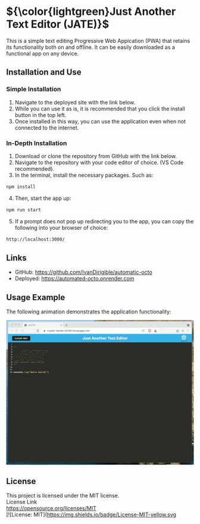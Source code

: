 # ${\color{lightgreen}Just Another Text Editor (JATE)}$

This is a simple text editing Progressive Web Appication (PWA) that retains its functionality both on and offline. It can be easily downloaded as a functional app on any device.

## Installation and Use

### Simple Installation
1. Navigate to the deployed site with the link below.
2. While you can use it as is, it is recommended that you click the install button in the top left.
3. Once installed in this way, you can use the application even when not connected to the internet.
 ### In-Depth Installation
1. Download or clone the repository from GitHub with the link below.
2. Navigate to the repository with your code editor of choice. (VS Code recommended).
3. In the terminal, install the necessary packages. Such as:
  ```bash
  npm install
  ```
4. Then, start the app up:
  ```bash
  npm run start
  ```
5. If a prompt does not pop up redirecting you to the app, you can copy the following into your browser of choice:
  ```bash
  http://localhost:3000/
  ```

## Links

* GitHub: https://github.com/IvanDirigible/automatic-octo
* Deployed: https://automated-octo.onrender.com

## Usage Example

The following animation demonstrates the application functionality:

![Demonstration of the Text Editing App being used in the browser and then installed.](./Assets/demo.gif)

## License
This project is licensed under the MIT license.  
License Link  
https://opensource.org/licenses/MIT   
[![License: MIT](https://img.shields.io/badge/License-MIT-yellow.svg